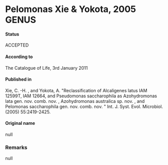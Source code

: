 Pelomonas Xie & Yokota, 2005 GENUS
=======

#### Status
ACCEPTED

#### According to
The Catalogue of Life, 3rd January 2011

#### Published in
Xie, C. -H. , and Yokota, A. "Reclassification of Alcaligenes latus IAM 12599T, IAM 12664, and Pseudomonas saccharophila as Azohydromonas lata gen. nov. comb. nov. , Azohydromonas australica sp. nov. , and Pelomonas saccharophila gen. nov. comb. nov. " Int. J. Syst. Evol. Microbiol. (2005) 55:2419-2425.

#### Original name
null

### Remarks
null